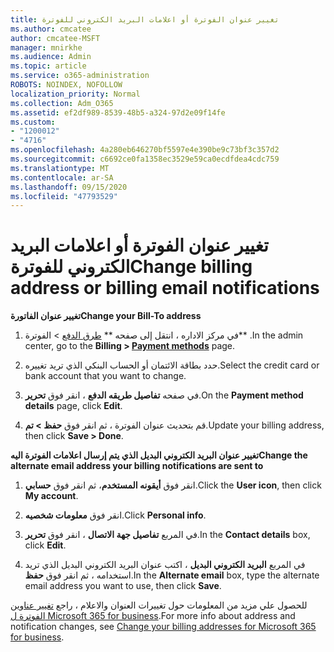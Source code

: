 ```yaml
---
title: تغيير عنوان الفوترة أو اعلامات البريد الكتروني للفوترة
ms.author: cmcatee
author: cmcatee-MSFT
manager: mnirkhe
ms.audience: Admin
ms.topic: article
ms.service: o365-administration
ROBOTS: NOINDEX, NOFOLLOW
localization_priority: Normal
ms.collection: Adm_O365
ms.assetid: ef2df989-8539-48b5-a324-97d2e09f14fe
ms.custom:
- "1200012"
- "4716"
ms.openlocfilehash: 4a280eb646270bf5597e4e390be9c73bf3c357d2
ms.sourcegitcommit: c6692ce0fa1358ec3529e59ca0ecdfdea4cdc759
ms.translationtype: MT
ms.contentlocale: ar-SA
ms.lasthandoff: 09/15/2020
ms.locfileid: "47793529"
---
```

# <a name="change-billing-address-or-billing-email-notifications"></a><span data-ttu-id="673c3-102">تغيير عنوان الفوترة أو اعلامات البريد الكتروني للفوترة</span><span class="sxs-lookup"><span data-stu-id="673c3-102">Change billing address or billing email notifications</span></span>

<span data-ttu-id="673c3-103">**تغيير عنوان الفاتورة**</span><span class="sxs-lookup"><span data-stu-id="673c3-103">**Change your Bill-To address**</span></span>

1. <span data-ttu-id="673c3-104">في مركز الاداره ، انتقل إلى صفحه \*\* [طرق الدفع](https://go.microsoft.com/fwlink/p/?linkid=2018806) > الفوترة\*\* .</span><span class="sxs-lookup"><span data-stu-id="673c3-104">In the admin center, go to the **Billing > [Payment methods](https://go.microsoft.com/fwlink/p/?linkid=2018806)** page.</span></span>

2. <span data-ttu-id="673c3-105">حدد بطاقة الائتمان أو الحساب البنكي الذي تريد تغييره.</span><span class="sxs-lookup"><span data-stu-id="673c3-105">Select the credit card or bank account that you want to change.</span></span>

3. <span data-ttu-id="673c3-106">في صفحه **تفاصيل طريقه الدفع** ، انقر فوق **تحرير**.</span><span class="sxs-lookup"><span data-stu-id="673c3-106">On the **Payment method details** page, click **Edit**.</span></span>

4. <span data-ttu-id="673c3-107">قم بتحديث عنوان الفوترة ، ثم انقر فوق **حفظ > تم**.</span><span class="sxs-lookup"><span data-stu-id="673c3-107">Update your billing address, then click **Save > Done**.</span></span>

<span data-ttu-id="673c3-108">**تغيير عنوان البريد الكتروني البديل الذي يتم إرسال اعلامات الفوترة اليه**</span><span class="sxs-lookup"><span data-stu-id="673c3-108">**Change the alternate email address your billing notifications are sent to**</span></span> 

1. <span data-ttu-id="673c3-109">انقر فوق **أيقونه المستخدم**، ثم انقر فوق **حسابي**.</span><span class="sxs-lookup"><span data-stu-id="673c3-109">Click the **User icon**, then click **My account**.</span></span>

2. <span data-ttu-id="673c3-110">انقر فوق **معلومات شخصيه**.</span><span class="sxs-lookup"><span data-stu-id="673c3-110">Click **Personal info**.</span></span>

3. <span data-ttu-id="673c3-111">في المربع **تفاصيل جهة الاتصال** ، انقر فوق **تحرير**.</span><span class="sxs-lookup"><span data-stu-id="673c3-111">In the **Contact details** box, click **Edit**.</span></span>

4. <span data-ttu-id="673c3-112">في المربع **البريد الكتروني البديل** ، اكتب عنوان البريد الكتروني البديل الذي تريد استخدامه ، ثم انقر فوق **حفظ**.</span><span class="sxs-lookup"><span data-stu-id="673c3-112">In the **Alternate email** box, type the alternate email address you want to use, then click **Save**.</span></span>

<span data-ttu-id="673c3-113">للحصول علي مزيد من المعلومات حول تغييرات العنوان والاعلام ، راجع [تغيير عناوين الفوترة ل Microsoft 365 for business](https://docs.microsoft.com/microsoft-365/commerce/billing-and-payments/change-your-billing-addresses?view=o365-worldwide).</span><span class="sxs-lookup"><span data-stu-id="673c3-113">For more info about address and notification changes, see [Change your billing addresses for Microsoft 365 for business](https://docs.microsoft.com/microsoft-365/commerce/billing-and-payments/change-your-billing-addresses?view=o365-worldwide).</span></span>
